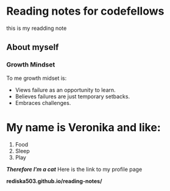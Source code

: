 # Reading notes for codefellows
this is my readding note
## About myself

### Growth Mindset
 To me growth midset is:
 - Views failure as an opportunity to learn.
 - Believes failures are just temporary setbacks.
 - Embraces challenges.


My name is Veronika and like:
==========================
 1. Food
 1. Sleep
 1. Play


***Therefore I'm a cat***
Here is the link to my profile page 

**rediska503.github.io/reading-notes/**






